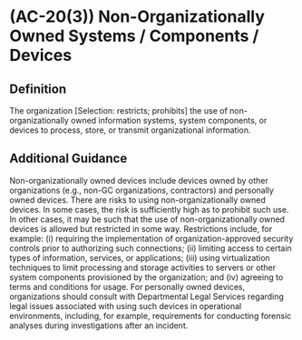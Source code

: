 
# (AC-20(3)) Non-Organizationally Owned Systems / Components / Devices

## Definition

The organization [Selection: restricts; prohibits] the use of non-organizationally owned information systems, system components, or devices to process, store, or transmit organizational information.

## Additional Guidance

Non-organizationally owned devices include devices owned by other organizations (e.g., non-GC organizations, contractors) and personally owned devices. There are risks to using non-organizationally owned devices. In some cases, the risk is sufficiently high as to prohibit such use. In other cases, it may be such that the use of non-organizationally owned devices is allowed but restricted in some way. Restrictions include, for example: (i) requiring the implementation of organization-approved security controls prior to authorizing such connections; (ii) limiting access to certain types of information, services, or applications; (iii) using virtualization techniques to limit processing and storage activities to servers or other system components provisioned by the organization; and (iv) agreeing to terms and conditions for usage. For personally owned devices, organizations should consult with Departmental Legal Services regarding legal issues associated with using such devices in operational environments, including, for example, requirements for conducting forensic analyses during investigations after an incident.
